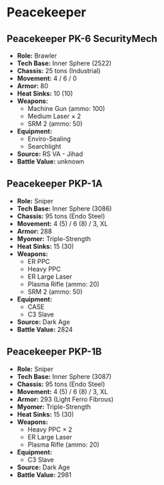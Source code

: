 # Peacekeeper
## Peacekeeper PK-6 SecurityMech
- **Role:** Brawler
- **Tech Base:** Inner Sphere (2522)
- **Chassis:** 25 tons (Industrial)
- **Movement:** 4 / 6 / 0
- **Armor:** 80
- **Heat Sinks:** 10 (10)
- **Weapons:**
  - Machine Gun (ammo: 100)
  - Medium Laser × 2
  - SRM 2 (ammo: 50)
- **Equipment:**
  - Enviro-Sealing
  - Searchlight
- **Source:** RS VA - Jihad
- **Battle Value:** unknown

## Peacekeeper PKP-1A
- **Role:** Sniper
- **Tech Base:** Inner Sphere (3086)
- **Chassis:** 95 tons (Endo Steel)
- **Movement:** 4 (5) / 6 (8) / 3, XL
- **Armor:** 288
- **Myomer:** Triple-Strength
- **Heat Sinks:** 15 (30)
- **Weapons:**
  - ER PPC
  - Heavy PPC
  - ER Large Laser
  - Plasma Rifle (ammo: 20)
  - SRM 2 (ammo: 50)
- **Equipment:**
  - CASE
  - C3 Slave
- **Source:** Dark Age
- **Battle Value:** 2824

## Peacekeeper PKP-1B
- **Role:** Sniper
- **Tech Base:** Inner Sphere (3087)
- **Chassis:** 95 tons (Endo Steel)
- **Movement:** 4 (5) / 6 (8) / 3, XL
- **Armor:** 293 (Light Ferro Fibrous)
- **Myomer:** Triple-Strength
- **Heat Sinks:** 15 (30)
- **Weapons:**
  - Heavy PPC × 2
  - ER Large Laser
  - Plasma Rifle (ammo: 20)
- **Equipment:**
  - C3 Slave
- **Source:** Dark Age
- **Battle Value:** 2981

